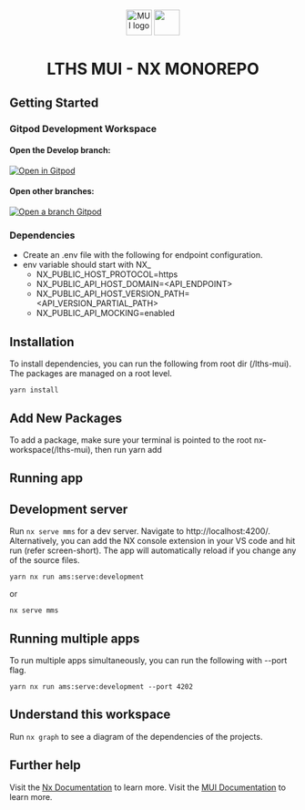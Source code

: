 # 
<!-- markdownlint-disable-next-line -->
<p align="center">
  <a href="https://mui.com/" rel="noopener" target="_blank"><img width="45" src="https://avatars.githubusercontent.com/u/33663932?s=100&v=4" alt="MUI logo"></a>
<a alt="Nx logo" href="https://nx.dev" target="_blank" rel="noreferrer"><img src="https://raw.githubusercontent.com/nrwl/nx/master/images/nx-logo.png" width="45"></a>
</p>

<h1 align="center">LTHS MUI - NX MONOREPO</h1>


## Getting Started

### Gitpod Development Workspace

#### Open the Develop branch:

[![Open in Gitpod](https://gitpod.io/button/open-in-gitpod.svg)](https://gitpod.io/github.com/briteliteimmersive/lths-mui/tree/develop)

#### Open other branches:

[![Open a branch Gitpod](https://gitpod.io/button/open-in-gitpod.svg)](https://gitpod.io/projects/lths-mui)



### Dependencies

* Create an .env file with the following for endpoint configuration.
* env variable should start with NX_
    * NX_PUBLIC_HOST_PROTOCOL=https
    * NX_PUBLIC_API_HOST_DOMAIN=<API_ENDPOINT>
    * NX_PUBLIC_API_HOST_VERSION_PATH=<API_VERSION_PARTIAL_PATH>
    * NX_PUBLIC_API_MOCKING=enabled

## Installation


To install dependencies, you can run the following from root dir (/lths-mui). The packages are managed on a root level. 
```
yarn install
```

## Add New Packages
To add a package, make sure your terminal is pointed to the root nx-workspace(/lths-mui), then run yarn add <package-name>


## Running app


## Development server

Run `nx serve mms` for a dev server. Navigate to http://localhost:4200/. Alternatively, you can add the NX console extension in your VS code and hit run (refer screen-short). The app will automatically reload if you change any of the source files.
```
yarn nx run ams:serve:development
```
or
```
nx serve mms
```

## Running multiple apps
To run multiple apps simultaneously, you can run the following with --port flag.
```
yarn nx run ams:serve:development --port 4202
```

## Understand this workspace

Run `nx graph` to see a diagram of the dependencies of the projects.


## Further help

Visit the [Nx Documentation](https://nx.dev) to learn more.
Visit the [MUI Documentation](https://mui.com/) to learn more.

